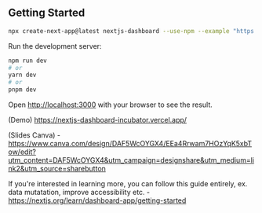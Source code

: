 ## Getting Started

```bash
npx create-next-app@latest nextjs-dashboard --use-npm --example "https://github.com/vercel/next-learn/tree/main/dashboard/starter-example"
```

Run the development server:

```bash
npm run dev
# or
yarn dev
# or
pnpm dev
```

Open [http://localhost:3000](http://localhost:3000) with your browser to see the result.

(Demo) https://nextjs-dashboard-incubator.vercel.app/

(Slides Canva) - https://www.canva.com/design/DAF5WcOYGX4/EEa4Rrwam7HOzYqK5xbTow/edit?utm_content=DAF5WcOYGX4&utm_campaign=designshare&utm_medium=link2&utm_source=sharebutton


If you're interested in learning more, you can follow this guide entirely, ex. data mutatation, improve accessibility etc. -
https://nextjs.org/learn/dashboard-app/getting-started 
